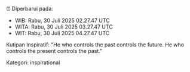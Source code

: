 ⏰ Diperbarui pada:
- WIB: Rabu, 30 Juli 2025 02.27.47 UTC
- WITA: Rabu, 30 Juli 2025 03.27.47 UTC
- WIT: Rabu, 30 Juli 2025 04.27.47 UTC

Kutipan Inspiratif:
"He who controls the past controls the future. He who controls the present controls the past."


Kategori: inspirational

